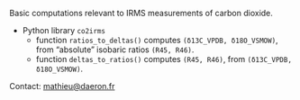 Basic computations relevant to IRMS measurements of carbon dioxide.

* Python library `co2irms`
  - function `ratios_to_deltas()` computes `(δ13C_VPDB, δ18O_VSMOW)`, from “absolute” isobaric ratios `(R45, R46)`.
  - function `deltas_to_ratios()` computes  `(R45, R46)`, from `(δ13C_VPDB, δ18O_VSMOW)`.

Contact: [mathieu@daeron.fr](mailto:mathieu@daeron.fr)